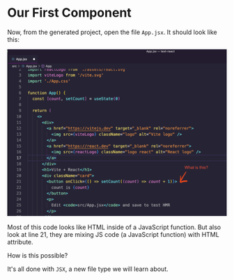 # Our First Component

Now, from the generated project, open the file `App.jsx`. It should look like this:

![Screenshot 2023-06-08 at 17.53.16.png](./our-first-component/screenshot-2023-06-08-at-17.53.16.png)

Most of this code looks like HTML inside of a JavaScript function. But also look at line 21, they are mixing JS code (a JavaScript function) with HTML attribute.

How is this possible?

It's all done with `JSX`, a new file type we will learn about.
